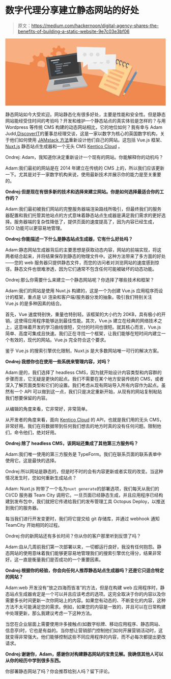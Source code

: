 # 数字代理分享建立静态网站的好处

> 原文：<https://medium.com/hackernoon/digital-agency-shares-the-benefits-of-building-a-static-website-9e7c03e3bf06>

![](img/5a3dd5889186978a3847fc0a7c2d761e.png)

静态网站如今大受欢迎。网站静态化有很多好处，主要是性能和安全性。但是静态网站能经受住时间的考验吗？开发和维护一个静态站点的真实体验是怎样的？与用 Wordpress 等传统 CMS 构建的动态网站相比，它的地位如何？我有幸与 Adam Judd,[DiscoverIT](http://bit.ly/2BxGiFN)的董事总经理交谈，这是一家以数字为核心的英国数字机构，关于他们如何使用 [JAMstack 方法](http://bit.ly/2B5qHNr)重新设计他们自己的网站。这包括 Vue.js 框架、 [Nuxt.js](http://bit.ly/2Aiaggm) 静态站点生成器和一个无头 CMS [Kentico Cloud](http://bit.ly/2QzUALM) 。

Ondrej: Adam，我知道你决定重新设计一个现有的网站。你能解释你的动机吗？

Adam:我们最初的网站是在 2014 年建立在传统的 CMS 上的，所以我们应该更新一下。尤其是对于一家数字机构来说，使用最新技术并展示你的能力是至关重要的。

**Ondrej:但是现在有很多新的技术和选择来建立网站。你是如何选择最适合你的工作的？**

Adam:我们最初被我们网站的完整服务器端渲染路线所吸引，但最终我们的服务器配置和我们托管其他站点的方式意味着静态站点生成器是满足我们需求的更好选择。服务器端的复杂性降低了，提供页面的速度提高了，因为内容已经生成，SEO 功能可以更容易地管理。

**Ondrej:你能描述一下什么是静态站点生成器，它有什么好处吗？**

Adam:静态网站生成器背后的主要思想是获取动态内容，网站的前端实现，将这两者结合起来，并将结果保存到静态的物理文件中。这种方法带来了多方面的好处——您的 web 服务器只提供静态文件，而您的访问者对浏览网站的速度感到惊讶。静态文件也很难渗透，因为它们通常不包含任何可能被破坏的动态功能。

Ondrej:那么你需要什么来建立一个静态网站呢？你选择了哪些技术和框架？

Adam:我们的网站是使用 Nuxt.js 构建的，这是一个为创建 Vue.js 应用程序而设计的框架，重点是 UI 渲染和客户端/服务器分发的抽象。吸引我们特别关注 Vue.js 的是多种因素的结合。

首先，Vue 速度特别快，重量也特别轻。该框架的大小约为 20KB，具有极小的开销，这使得应用程序能够达到最佳性能。其次，Vue.js 建立在经典的网络技术之上，这意味着开发的学习曲线很短，交付的时间也很短。就其核心而言，Vue.js 简单、高度可集成且快速。我们正在寻找一个框架，让我们能够在短时间内建立一个有效的，现代的网站。Vue.js 完全符合这个要求。

鉴于 Vue.js 的搜索引擎优化限制，Nuxt.js 是大多数网站唯一可行的解决方案。

**Ondrej:我想你也在使用一些系统来管理内容，对吗？**

Adam:是的，我们选择了 headless CMS，因为就开始设计内容类型和内容群的步骤而言，它无疑是更快的起点。我们不需要在某个地方安装传统的 CMS，或者深入了解页面类型和它们的设置。我们考虑从现有网站导入所有内容作为起点。虽然有一个 API 可以做到这一点，我们只是决定重新开始，从现有的网站复制粘贴我们想要保留的内容。

从编辑的角度来看，它非常好，非常简单。

从开发者的角度来看，面向 [Kentico Cloud](http://bit.ly/2QzUALM) 的 API，也就是我们用的无头 CMS，非常好用。我们在将数据带到任何我们想去的地方时真的没有任何问题。限制他们，命令他们，绝对好用。

**Ondrej:除了 headless CMS，该网站还集成了其他第三方服务吗？**

Adam:我们唯一使用的第三方服务是 TypeForm。我们在联系页面的联系表单中使用它。这是最快的选择。

Ondrej:所以网站是静态的，但是时不时的会有内容更新或者实现的改变。当这种情况发生时，您如何重新生成站点？

Adam: Nuxt.js 附带了一个名为`nuxt generate`的部署选项，我们每天从我们的 CI/CD 服务器 Team City 调用它。一旦页面已经静态生成，并且应用程序已经构建到发布包中，我们就把它传递给我们的发布管理工具 Octopus Deploy，以推送到我们的服务器。

每当我们进行开发变更时，我们将它提交给 git 存储库，并通过 webhook 通知 TeamCity 开始相同的过程。

Ondrej:你的新网站还有多长时间？你从你的客户那里听到反馈了吗？

Adam:自从几周前我们第一次部署以来，一切都运行良好，我没有任何抱怨。静态网站的使用意味着我们能够更容易地管理我们的搜索引擎优化得分，结果非常好。这一直是衡量我们是否成功的一个重要因素。

**Ondrej:根据你的经验，你会向任何人推荐静态站点生成器吗？还是它只适合特定的网站？**

Adam:web 开发没有“放之四海而皆准”的方法，但是在构建 web 应用程序时，静态站点生成器肯定是一个可以并且应该考虑的选项。这完全取决于你的内容以及你需要多长时间更新一次你网站上的内容。如果您有动态的、不断变化的内容，这种方法不太可能满足您的需求。例如，如果您的内容是一致的，并且可以在日常构建中处理更新，那么我建议考虑一下这种方法。

当您在企业层面上需要使用许多接触点(如数字标牌、移动应用程序、静态网站、信息亭)时，它也是有益的。当你想让营销部门控制他们如何开展营销活动时，这就变得非常强大。他们能够控制这些不同应用程序的内容，而不必每次都提出更改请求。

**Ondrej:谢谢你，Adam，感谢你对构建静态网站的宝贵见解。我确信其他人可以从你的经历中学到很多东西。**

你部署静态网站了吗？你会推荐给别人吗？留下评论。